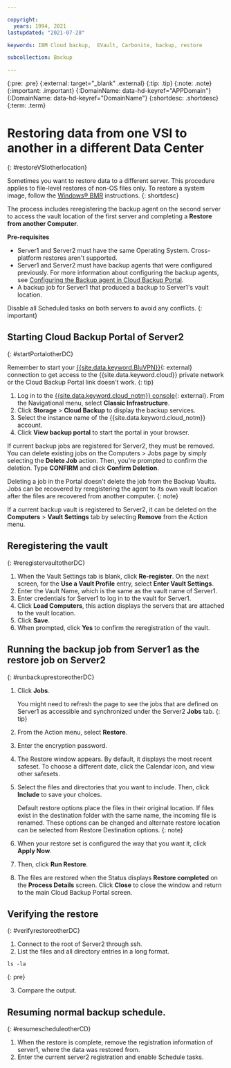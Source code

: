 ```yaml
---

copyright:
  years: 1994, 2021
lastupdated: "2021-07-28"

keywords: IBM Cloud backup,  EVault, Carbonite, backup, restore

subcollection: Backup

---
```

{:pre: .pre}
{:external: target="_blank" .external}
{:tip: .tip}
{:note: .note}
{:important: .important}
{:DomainName: data-hd-keyref="APPDomain"}
{:DomainName: data-hd-keyref="DomainName"}
{:shortdesc: .shortdesc}
{:term: .term}

# Restoring data from one VSI to another in a different Data Center
{: #restoreVSIotherlocation}

Sometimes you want to restore data to a different server. This procedure applies to file-level restores of non-OS files only. To restore a system image, follow the [Windows&reg; BMR](/docs/Backup?topic=Backup-restoreBMR) instructions.
{: shortdesc}

The process includes reregistering the backup agent on the second server to access the vault location of the first server and completing a **Restore from another Computer**.

**Pre-requisites**

- Server1 and Server2 must have the same Operating System. Cross-platform restores aren't supported.
- Server1 and Server2 must have backup agents that were configured previously. For more information about configuring the backup agents, see [Configuring the Backup agent in Cloud Backup Portal](/docs/Backup?topic=Backup-getting-started#getting-started).
- A backup job for Server1 that produced a backup to Server1's vault location.

Disable all Scheduled tasks on both servers to avoid any conflicts.
{: important}

## Starting Cloud Backup Portal of Server2
{: #startPortalotherDC}

Remember to start your [{{site.data.keyword.BluVPN}}](https://www.ibm.com/cloud/vpn-access){: external} connection to get access to the {{site.data.keyword.cloud}} private network or the Cloud Backup Portal link doesn't work.
{: tip}

1. Log in to the [{{site.data.keyword.cloud_notm}} console](https://{DomainName}){: external}. From the Navigational menu, select **Classic Infrastructure**.
2. Click **Storage** > **Cloud Backup** to display the backup services.
3. Select the instance name of the {{site.data.keyword.cloud_notm}} account.
4. Click **View backup portal** to start the portal in your browser.

If current backup jobs are registered for Server2, they must be removed. You can delete existing jobs on the Computers > Jobs page by simply selecting the **Delete Job** action. Then, you're prompted to confirm the deletion. Type **CONFIRM** and click **Confirm Deletion**.

 Deleting a job in the Portal doesn't delete the job from the Backup Vaults. Jobs can be recovered by reregistering the agent to its own vault location after the files are recovered from another computer.
 {: note}

 If a current backup vault is registered to Server2, it can be deleted on the **Computers** > **Vault Settings** tab by selecting **Remove** from the Action menu.

## Reregistering the vault
{: #reregistervaultotherDC}

1. When the Vault Settings tab is blank, click **Re-register**. On the next screen, for the **Use a Vault Profile** entry, select **Enter Vault Settings**.
2. Enter the Vault Name, which is the same as the vault name of Server1.
3. Enter credentials for Server1 to log in to the vault for Server1.
4. Click **Load Computers**, this action displays the servers that are attached to the vault location.
5. Click **Save**.
6. When prompted, click **Yes** to confirm the reregistration of the vault.

## Running the backup job from Server1 as the restore job on Server2
{: #runbackuprestoreotherDC}

1. Click **Jobs**.

   You might need to refresh the page to see the jobs that are defined on Server1 as accessible and synchronized under the Server2 **Jobs** tab.
   {: tip}
2. From the Action menu, select **Restore**.
3. Enter the encryption password.
4. The Restore window appears. By default, it displays the most recent safeset. To choose a different date, click the Calendar icon, and view other safesets.
9. Select the files and directories that you want to include. Then, click **Include** to save your choices.

   Default restore options place the files in their original location. If files exist in the destination folder with the same name, the incoming file is renamed. These options can be changed and alternate restore location can be selected from Restore Destination options.
   {: note}
10. When your restore set is configured the way that you want it, click **Apply Now**.
12. Then, click **Run Restore**.
13. The files are restored when the Status displays **Restore completed** on the **Process Details** screen. Click **Close** to close the window and return to the main Cloud Backup Portal screen.

## Verifying the restore
{: #verifyrestoreotherDC}

1. Connect to the root of Server2 through ssh.
2. List the files and all directory entries in a long format.
  ```
  ls -la
  ```
  {: pre}

3. Compare the output.

## Resuming normal backup schedule.
{: #resumescheduleotherCD}

1. When the restore is complete, remove the registration information of server1, where the data was restored from.
2. Enter the current server2 registration and enable Schedule tasks.
